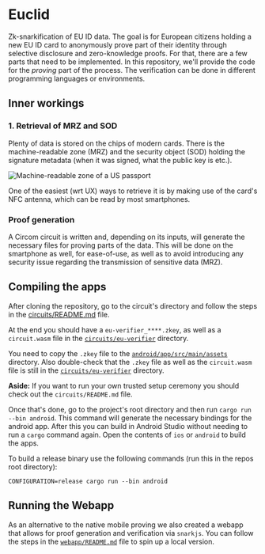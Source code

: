 # Euclid

Zk-snarkification of EU ID data. The goal is for European citizens holding a new EU ID card to anonymously prove part of their identity through selective disclosure and zero-knowledge proofs. For that, there are a few parts that need to be implemented. In this repository, we'll provide the code for the _proving_ part of the process. The verification can be done in different programming languages or environments.

## Inner workings

### 1. Retrieval of MRZ and SOD

Plenty of data is stored on the chips of modern cards. There is the machine-readable zone (MRZ) and the security object (SOD) holding the signature metadata (when it was signed, what the public key is etc.).

![Machine-readable zone of a US passport](https://upload.wikimedia.org/wikipedia/commons/7/7e/Mrp_image.gif)

One of the easiest (wrt UX) ways to retrieve it is by making use of the card's NFC antenna, which can be read by most smartphones.

### Proof generation

A Circom circuit is written and, depending on its inputs, will generate the necessary files for proving parts of the data. This will be done on the smartphone as well, for ease-of-use, as well as to avoid introducing any security issue regarding the transmission of sensitive data (MRZ).

## Compiling the apps

After cloning the repository, go to the circuit's directory and follow the steps in the [circuits/README.md](./circuits/README.md) file.

At the end you should have a `eu-verifier_****.zkey`, as well as a `circuit.wasm` file in the [`circuits/eu-verifier`](./circuits/eu-verifier) directory.

You need to copy the `.zkey` file to the [`android/app/src/main/assets`](./android/app/src/main/assets) directory. Also double-check that the `.zkey` file as well as the `circuit.wasm` file is still in the [`circuits/eu-verifier`](./circuits/eu-verifier) directory.

**Aside:** If you want to run your own trusted setup ceremony you should check out the `circuits/README.md` file.

Once that's done, go to the project's root directory and then run `cargo run --bin android`. This command will generate the necessary bindings for the android app. After this you can build in Android Studio without needing to run a `cargo` command again. Open the contents of `ios` or `android` to build the apps.

To build a release binary use the following commands (run this in the repos root directory):

```
CONFIGURATION=release cargo run --bin android
```

## Running the Webapp

As an alternative to the native mobile proving we also created a webapp that allows for proof generation and verification via `snarkjs`. You can follow the steps in the [`webapp/README.md`](/webapp/README.md) file to spin up a local version.
